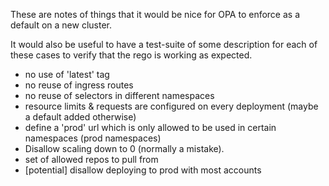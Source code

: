 These are notes of things that it would be nice for OPA to enforce as a default on a new cluster.

It would also be useful to have a test-suite of some description for each of these cases to verify that the rego is working as expected.


- no use of 'latest' tag
- no reuse of ingress routes
- no reuse of selectors in different namespaces
- resource limits & requests are configured on every deployment (maybe a default added otherwise)
- define a 'prod' url which is only allowed to be used in certain namespaces (prod namespaces)
- Disallow scaling down to 0 (normally a mistake).
- set of allowed repos to pull from
- [potential] disallow deploying to prod with most accounts
